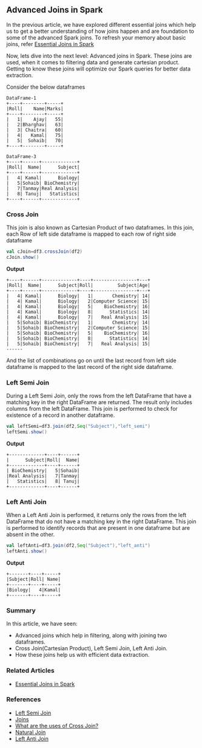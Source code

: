 ## Advanced Joins in Spark

In the previous article, we have explored different essential joins which help us to get a better understanding of how joins happen and are foundation to some of the advanced Spark joins.
To refresh your memory about basic joins, refer [Essential Joins in Spark](@/docs/spark/essential-joins-in-spark.md)

Now, lets dive into the next level: Advanced joins in Spark. These joins are used, when it comes to filtering data and generate cartesian product. 
Getting to know these joins will optimize our Spark queries for better data extraction.

Consider the below dataframes
```text
DataFrame-1
+----+--------+-----+
|Roll|    Name|Marks|
+----+--------+-----+
|   1|    Ajay|   55|
|   2|Bharghav|   63|
|   3| Chaitra|   60|
|   4|   Kamal|   75|
|   5|  Sohaib|   70|
+----+--------+-----+

DataFrame-3
+----+------+-------------+
|Roll|  Name|      Subject|
+----+------+-------------+
|   4| Kamal|      Biology|
|   5|Sohaib| BioChemistry|
|   7|Tanmay|Real Analysis|
|   8| Tanuj|   Statistics|
+----+------+-------------+
```

### Cross Join
This join is also known as Cartesian Product of two dataframes. 
In this join, each Row of left side dataframe is mapped to each row of right side dataframe
```scala
val cJoin=df3.crossJoin(df2)
cJoin.show()
```
**Output**
```text
+----+------+-------------+----+----------------+---+
|Roll|  Name|      Subject|Roll|         Subject|Age|
+----+------+-------------+----+----------------+---+
|   4| Kamal|      Biology|   1|       Chemistry| 14|
|   4| Kamal|      Biology|   2|Computer Science| 15|
|   4| Kamal|      Biology|   5|    BioChemistry| 16|
|   4| Kamal|      Biology|   8|      Statistics| 14|
|   4| Kamal|      Biology|   7|   Real Analysis| 15|
|   5|Sohaib| BioChemistry|   1|       Chemistry| 14|
|   5|Sohaib| BioChemistry|   2|Computer Science| 15|
|   5|Sohaib| BioChemistry|   5|    BioChemistry| 16|
|   5|Sohaib| BioChemistry|   8|      Statistics| 14|
|   5|Sohaib| BioChemistry|   7|   Real Analysis| 15|
------
```
And the list of combinations go on until the last record from left side dataframe is mapped to the last record of the right side dataframe.

### Left Semi Join
During a Left Semi Join, only the rows from the left DataFrame that have a matching key in the right DataFrame are returned.
The result only includes columns from the left DataFrame. This join is performed to check for existence of a record in another dataframe.
```scala
val leftSemi=df3.join(df2,Seq("Subject"),"left_semi")
leftSemi.show()
```
**Output**
```text
+-------------+----+------+
|      Subject|Roll|  Name|
+-------------+----+------+
| BioChemistry|   5|Sohaib|
|Real Analysis|   7|Tanmay|
|   Statistics|   8| Tanuj|
+-------------+----+------+
```

### Left Anti Join
When a Left Anti Join is performed, it returns only the rows from the left DataFrame that do not have a matching key in the right DataFrame.
This join is performed to identify records that are present in one dataframe but are absent in the other.
```scala
val leftAnti=df3.join(df2,Seq("Subject"),"left_anti")
leftAnti.show()
```
**Output**
```text
+-------+----+-----+
|Subject|Roll| Name|
+-------+----+-----+
|Biology|   4|Kamal|
+-------+----+-----+
```

### Summary
In this article, we have seen:
- Advanced joins which help in filtering, along with joining two dataframes.
- Cross Join(Cartesian Product), Left Semi Join, Left Anti Join.
- How these joins help us with efficient data extraction.

### Related Articles
- [Essential Joins in Spark](@/docs/spark/essential-joins-in-spark.md)

### References
- [Left Semi Join](https://learn.microsoft.com/en-us/kusto/query/join-leftsemi?view=microsoft-fabric)
- [Joins](https://docs.snowflake.com/en/sql-reference/constructs/join)
- [What are the uses of Cross Join?](https://stackoverflow.com/questions/219716/what-are-the-uses-for-cross-join)
- [Natural Join](https://docs.oracle.com/javadb/10.8.2.2/ref/rrefsqljnaturaljoin.html#:~:text=A%20NATURAL%20JOIN%20is%20a,The%20default%20is%20INNER%20join.)
- [Left Anti Join](https://learn.microsoft.com/en-us/power-query/merge-queries-left-anti)
